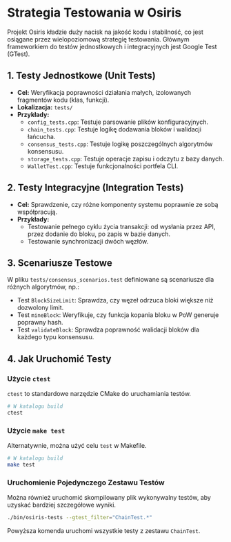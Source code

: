 # Strategia Testowania w Osiris

Projekt Osiris kładzie duży nacisk na jakość kodu i stabilność, co jest osiągane przez wielopoziomową strategię testowania. Głównym frameworkiem do testów jednostkowych i integracyjnych jest Google Test (GTest).

## 1. Testy Jednostkowe (Unit Tests)

*   **Cel:** Weryfikacja poprawności działania małych, izolowanych fragmentów kodu (klas, funkcji).
*   **Lokalizacja:** `tests/`
*   **Przykłady:**
    *   `config_tests.cpp`: Testuje parsowanie plików konfiguracyjnych.
    *   `chain_tests.cpp`: Testuje logikę dodawania bloków i walidacji łańcucha.
    *   `consensus_tests.cpp`: Testuje logikę poszczególnych algorytmów konsensusu.
    *   `storage_tests.cpp`: Testuje operacje zapisu i odczytu z bazy danych.
    *   `WalletTest.cpp`: Testuje funkcjonalności portfela CLI.

## 2. Testy Integracyjne (Integration Tests)

*   **Cel:** Sprawdzenie, czy różne komponenty systemu poprawnie ze sobą współpracują.
*   **Przykłady:**
    *   Testowanie pełnego cyklu życia transakcji: od wysłania przez API, przez dodanie do bloku, po zapis w bazie danych.
    *   Testowanie synchronizacji dwóch węzłów.

## 3. Scenariusze Testowe

W pliku `tests/consensus_scenarios.test` definiowane są scenariusze dla różnych algorytmów, np.:
*   Test `BlockSizeLimit`: Sprawdza, czy węzeł odrzuca bloki większe niż dozwolony limit.
*   Test `mineBlock`: Weryfikuje, czy funkcja kopania bloku w PoW generuje poprawny hash.
*   Test `validateBlock`: Sprawdza poprawność walidacji bloków dla każdego typu konsensusu.

## 4. Jak Uruchomić Testy

### Użycie `ctest`
`ctest` to standardowe narzędzie CMake do uruchamiania testów.
```bash
# W katalogu build
ctest
```

### Użycie `make test`
Alternatywnie, można użyć celu `test` w Makefile.
```bash
# W katalogu build
make test
```

### Uruchomienie Pojedynczego Zestawu Testów
Można również uruchomić skompilowany plik wykonywalny testów, aby uzyskać bardziej szczegółowe wyniki.
```bash
./bin/osiris-tests --gtest_filter="ChainTest.*"
```
Powyższa komenda uruchomi wszystkie testy z zestawu `ChainTest`.
